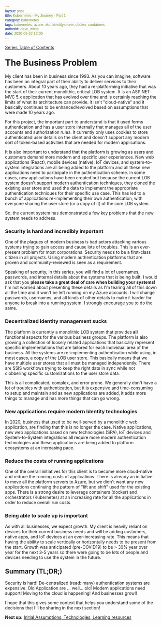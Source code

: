 ```yaml
---
layout: post
title: Kubernetes - My Journey - Part 1
category: kubernetes
tags: kubernetes, azure, aks, identityserver, docker, containers
authorId: dave_white
date: 2020-05-22 12:00
---
```

[Series Table of Contents](/kubernetes/kubernetes-my-journey)

# The Business Problem

My client has been in business since 1993. As you can imagine, software has been an integral part of their ability to deliver services to their customers. About 10 years ago, they had a re-platforming initiative that was the start of their current monolithic, critical LOB system. It is an ASP.NET MVC 5.x application that has evolved over time and is certainly reaching the limits of what its architecture can provide. It isn't "cloud-native" and it basically continues to be enhanced/evolved based on assumptions that were made 10 years ago.

For this project, the important part to understand is that it used forms authentication and has a user store internally that manages all of the user accounts and authorization rules. It currently only uses cookies to store authenticated user details on the client and doesn't support any modern sort of token-based activities that are needed for modern applications.

It is also important to understand that the platform is growing as users and customers demand more modern and specific user experiences. New web applications (React), mobile devices (native), IoT devices, and system-to-system integrations are all being added to the platform and all these new applications need to participate in the authentication scheme. In some cases, new applications have been created but because the current LOB system doesn't support modern authentication techniques, they cloned the existing user store and used the data to implement the appropriate authentication techniques for their specific use case. This has led to a bunch of applications re-implementing their own authentication, with everyone sharing the user store (or a copy of it) of the core LOB system.

So, the current system has demonstrated a few key problems that the new system needs to address.

### Security is hard and incredibly important

One of the plagues of modern business is bad actors attacking various systems trying to gain access and cause lots of troubles. This is an ever-present problem for most corporations. Security needs to be a first-class citizen in all projects. Using modern authentication platforms that are proven and community-reviewed is seen as a requirement.

Speaking of security, in this series, you will find a lot of usernames, passwords, and internal details about the systems that is being built. I would ask that you **please take a great deal of care when building your systems!** I'm not worried about presenting these details as I'm tearing all of this down all the time and it won't be left running on my Azure accounts. I will change passwords, usernames, and all kinds of other details to make it harder for anyone to break into a running system. I strongly encourage you to do the same.

### Decentralized identity management sucks

The platform is currently a monolithic LOB system that provides **all** functional aspects for the various business groups. The platform is also growing a collection of loosely related applications that basically represent specific implementations that are tailored for each individual area of the business. All the systems are re-implementing authentication while using, in most cases, a copy of the LOB user store. This basically means that we have multiple user stores that all must be managed independently. There are SSIS workflows trying to keep the right data in sync while not clobbering specific customizations to the user store data.

This is all complicated, complex, and error prone. We generally don't have a lot of troubles with authentication, but it is expensive and time-consuming to setup and maintain and as new applications are added, it adds more things to manage and has more things that can go wrong.

### New applications require modern Identity technologies

In 2020, business that used to be well-served by a monolithic web application, are finding that this is no longer the case. Native applications, new web applications based on new technologies (SPA), IoT devices and System-to-System integrations all require more modern authentication technologies and these applications are being added to platform ecosystems at an increasing pace.

### Reduce the costs of running applications

One of the overall initiatives for this client is to become more cloud-native and reduce the running costs of applications. There is already an initiative to move all the platform servers to Azure, but we didn't want any new applications continuing the pattern of "lift and shift" used for the existing apps. There is a strong desire to leverage containers (docker) and orchestrators (Kubernetes) at an increasing rate for all the applications in order to reduce overall run costs.

### Being able to scale up is important

As with all businesses, we expect growth. My client is heavily reliant on devices for their current business needs and will be adding customers, native apps, and IoT devices at an ever-increasing rate. This means that having the ability to scale vertically or horizontally needs to be present from the start. Growth was anticipated (pre-COVID19) to be > 30% year over year for the next 3-5 years so there were going to be lots of people and devices needing to use the system in the future.

## Summary (TL;DR;)

Security is hard! De-centralized (read: many) authentication systems are expensive. Old Application are ... well... old! Modern applications need support! Moving to the cloud is happening! And businesses grow!!

I hope that this gives some context that helps you understand some of the decisions that I'll be sharing in the next section!

**Next up:**
[Initial Assumptions, Technologies, Learning resources](/kubernetes/kubernetes-my-journey-part-2)

<style>
    h1, h2, h3, h4, h5, h6 {
       margin-top: 25px;
    }
    
    figure.highlight{
        background-color: #E8EEFE;
    }
    figure.highlight .gutter{
        color: #0033CD;
    }
    figure.highlight pre {
        font-family: 'Cascadia Code PL', monospace;
    }
    code {
        font-family: 'Cascadia Code PL', sans-serif;
        border-width: 0.1em;
        border-color: #E8EEFE;
        border-style: solid;
        border-radius: 0.3em;
        background-color: #E8EEFE;
        color: #0033CD;
        padding: 0em 0.4em;
        white-space: nowrap;
    }
</style>